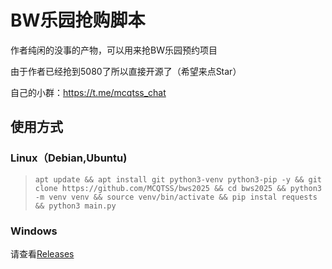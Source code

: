 # BW乐园抢购脚本

作者纯闲的没事的产物，可以用来抢BW乐园预约项目

由于作者已经抢到5080了所以直接开源了（希望来点Star）

自己的小群：https://t.me/mcqtss_chat

## 使用方式

### Linux（Debian,Ubuntu)

> `apt update && apt install git python3-venv python3-pip -y && git clone https://github.com/MCQTSS/bws2025 && cd bws2025 && python3 -m venv venv && source venv/bin/activate && pip instal requests && python3 main.py`

### Windows

请查看[Releases](https://github.com/MCQTSS/bws2025/releases)

